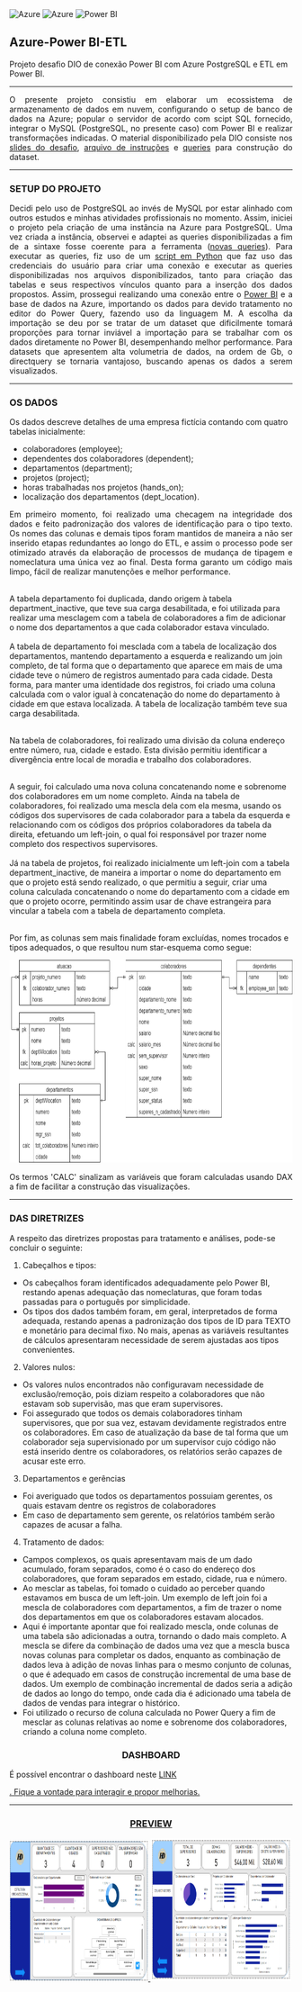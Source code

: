 <div align="left">  
    <img height="30px" <img src="https://img.shields.io/badge/Azure-0089D6?style=for-the-badge&logo=microsoft-azure&logoColor=white" alt="Azure" />
    <img height="30px" <img src="https://img.shields.io/badge/Azure-0089D6?style=for-the-badge&logo=microsoft-azure&logoColor=white" alt="Azure" />
    <img height="30px" src="https://img.shields.io/badge/Power%20BI-F2C811?style=for-the-badge&logo=power-bi&logoColor=black" alt="Power BI" >
    <h2> Azure-Power BI-ETL</h2>
    <p> Projeto desafio DIO de conexão Power BI com Azure PostgreSQL e ETL em Power BI.</p>
</div>

---

<p align="justify" >
    O presente projeto consistiu em elaborar um ecossistema de armazenamento de dados em nuvem, configurando o setup de banco de dados na Azure; popular o servidor de acordo com scipt SQL fornecido, integrar o MySQL (PostgreSQL, no presente caso) com Power BI e realizar transformações indicadas.
    O material disponibilizado pela DIO consiste nos <a href="https://academiapme-my.sharepoint.com/:p:/g/personal/renato_dio_me/EdffxWqDbGVJot3p7_g_NVUBShVwWq09KWr-PGW_aAegdw?e=bLRfjv">slides do desafio</a>, <a href="https://academiapme-my.sharepoint.com/:w:/g/personal/renato_dio_me/EVxAxO7akV5FoNy3mOk_3QwB3wKeyXMaFUi3ekTLQkY_sA?e=eJc3La">arquivo de instruções</a> e <a href="https://github.com/julianazanelatto/power_bi_analyst/tree/b010c1874a183a0fb4b831e76dc68b9b872becec/M%C3%B3dulo%203/Desafio%20de%20Projeto">queries</a> para construção do dataset.
</p>

---

<h3>SETUP DO PROJETO</h3>

<p align="justify" >
    Decidi pelo uso de PostgreSQL ao invés de MySQL por estar alinhado com outros estudos e minhas atividades profissionais no momento. Assim, iniciei o projeto pela criação de uma instância na Azure para PostgreSQL. Uma vez criada a instância, observei e adaptei as queries disponibilizadas a fim de a sintaxe fosse coerente para a ferramenta (<a href="https://github.com/hugodamasceno/azure-pbi-etl/tree/90cc8d11f31018f8ca1f4a15990762259820666b/queries">novas queries</a>).
    Para executar as queries, fiz uso de um <a href="https://github.com/hugodamasceno/azure-pbi-etl/tree/90cc8d11f31018f8ca1f4a15990762259820666b/code">script em Python</a> que faz uso das credenciais do usuário para criar uma conexão e executar as queries disponibilizadas nos arquivos disponibilizados, tanto para criação das tabelas e seus respectivos vínculos quanto para a inserção dos dados propostos.
    Assim, prossegui realizando uma conexão entre o <a href="">Power BI</a> e a base de dados na Azure, importando os dados para devido tratamento no editor do Power Query, fazendo uso da linguagem M. A escolha da importação se deu por se tratar de um dataset que dificilmente tomará proporções para tornar inviável a importação para se trabalhar com os dados diretamente no Power BI, desempenhando melhor performance. Para datasets que apresentem alta volumetria de dados, na ordem de Gb, o directquery se tornaria vantajoso, buscando apenas os dados a serem visualizados.
</p>

---

<h3>OS DADOS</h3>

<p>
Os dados descreve detalhes de uma empresa fictícia contando com quatro tabelas inicialmente:<br>
    </p>
    
- colaboradores (employee);
- dependentes dos colaboradores (dependent);
- departamentos (department);
- projetos (project);
- horas trabalhadas nos projetos (hands_on);
- localização dos departamentos (dept_location).

<p align="justify"> Em primeiro momento, foi realizado uma checagem na integridade dos dados e feito padronização dos valores de identificação para o tipo texto. Os nomes das colunas e demais tipos foram mantidos de maneira a não ser inserido etapas redundantes ao longo do ETL, e assim o processo pode ser otimizado através da elaboração de processos de mudança de tipagem e nomeclatura uma única vez ao final. Desta forma garanto um código mais limpo, fácil de realizar manutenções e melhor performance.<br><br>
    
A tabela departamento foi duplicada, dando origem à tabela department_inactive, que teve sua carga desabilitada, e foi utilizada para realizar uma mesclagem com a tabela de colaboradores a fim de adicionar o nome dos departamentos a que cada colaborador estava vinculado.<br><br>
A tabela de departamento foi mesclada com a tabela de localização dos departamentos, mantendo departamento a esquerda e realizando um join completo, de tal forma que o departamento que aparece em mais de uma cidade teve o número de registros aumentado para cada cidade. Desta forma, para manter uma identidade dos registros, foi criado uma coluna calculada com o valor igual à concatenação do nome do departamento à cidade em que estava localizada. A tabela de localização também teve sua carga desabilitada.<br><br>
    
Na tabela de colaboradores, foi realizado uma divisão da coluna endereço entre número, rua, cidade e estado. Esta divisão permitiu identificar a divergência entre local de moradia e trabalho dos colaboradores.<br><br>

A seguir, foi calculado uma nova coluna concatenando nome e sobrenome dos colaboradores em um nome completo. Ainda na tabela de colaboradores, foi realizado uma mescla dela com ela mesma, usando os códigos dos supervisores de cada colaborador para a tabela da esquerda e relacionando com os códigos dos próprios colaboradores da tabela da direita, efetuando um left-join, o qual foi responsável por trazer nome completo dos respectivos supervisores.<br><br>
Já na tabela de projetos, foi realizado inicialmente um left-join com a tabela department_inactive, de maneira a importar o nome do departamento em que o projeto está sendo realizado, o que permitiu a seguir, criar uma coluna calculada concatenando o nome do departamento com a cidade em que o projeto ocorre, permitindo assim usar de chave estrangeira para vincular a tabela com a tabela de departamento completa.<br><br>

Por fim, as colunas sem mais finalidade foram excluídas, nomes trocados e tipos adequados, o que resultou num star-esquema como segue:
</p>
<div align="center">
    <img height="360px" src="https://github.com/hugodamasceno/azure-pbi-etl/blob/e3e294387fd3573b3803ddf01a809e50eb5ae5cc/imagens/modelo_dados.drawio.png"/>
</div>
 <p align="justify"> Os termos 'CALC' sinalizam as variáveis que foram calculadas usando DAX a fim de facilitar a construção das visualizações.</p>

---

<h3>DAS DIRETRIZES</h3>

<p>
A respeito das diretrizes propostas para tratamento e análises, pode-se concluir o seguinte:<br>
    </p>
    
1. Cabeçalhos e tipos: <br>
- Os cabeçalhos foram identificados adequadamente pelo Power BI, restando apenas adequação das nomeclaturas, que foram todas passadas para o português por simplicidade.
- Os tipos dos dados também foram, em geral, interpretados de forma adequada, restando apenas a padronização dos tipos de ID para TEXTO e monetário para decimal fixo. No mais, apenas as variáveis resultantes de cálculos apresentaram necessidade de serem ajustadas aos tipos convenientes.
2. Valores nulos: <br>
- Os valores nulos encontrados não configuravam necessidade de exclusão/remoção, pois diziam respeito a colaboradores que não estavam sob supervisão, mas que eram supervisores.
- Foi assegurado que todos os demais colaboradores tinham supervisores, que por sua vez, estavam devidamente registrados entre os colaboradores. Em caso de atualização da base de tal forma que um colaborador seja supervisionado por um supervisor cujo código não está inserido dentre os colaboradores, os relatórios serão capazes de acusar este erro.
3. Departamentos e gerências <br>
- Foi averiguado que todos os departamentos possuiam gerentes, os quais estavam dentre os registros de colaboradores
- Em caso de departamento sem gerente, os relatórios também serão capazes de acusar a falha.
4. Tratamento de dados: <br>
- Campos complexos, os quais apresentavam mais de um dado acumulado, foram separados, como é o caso do endereço dos colaboradores, que foram separados em estado, cidade, rua e número.
- Ao mesclar as tabelas, foi tomado o cuidado ao perceber quando estavamos em busca de um left-join. Um exemplo de left join foi a mescla de colaboradores com departamentos, a fim de trazer o nome dos departamentos em que os colaboradores estavam alocados.
- Aqui é importante apontar que foi realizado mescla, onde colunas de uma tabela são adicionadas a outra, tornando o dado mais completo. A mescla se difere da combinação de dados uma vez que a mescla busca novas colunas para completar os dados, enquanto as combinação de dados leva à adição de novas linhas para o mesmo conjunto de colunas, o que é adequado em casos de construção incremental de uma base de dados. Um exemplo de combinação incremental de dados seria a adição de dados ao longo do tempo, onde cada dia é adicionado uma tabela de dados de vendas para integrar o histórico.
- Foi utilizado o recurso de coluna calculada no Power Query a fim de mesclar as colunas relativas ao nome e sobrenome dos colaboradores, criando a coluna nome completo.

<h3 align="center">DASHBOARD</h3>
<p align="justify">É possível encontrar o dashboard neste <a href="https://app.powerbi.com/view?r=eyJrIjoiZDVkMjNmZjktMTlmZS00ZmMwLTk4MzMtZDA1MDY4OTYyOGQ4IiwidCI6IjIwYzQyZmY4LWI5NGYtNGM3ZC1iOWZkLWM1OTMwMTY1YjEyZSJ9&pageName=ReportSection5d4e26e9d78b57127c3a">LINK</p>. Fique a vontade para interagir e propor melhorias.

---

<div align="center"> 
  <h3>PREVIEW</h3>
</div>

<div align="centre">  
  <img width="49%" height="250px" src="https://github.com/hugodamasceno/azure-pbi-etl/blob/e3e294387fd3573b3803ddf01a809e50eb5ae5cc/imagens/slide%201.png" alt="Hugo Damasceno github stats" />
  <img width="49%" height="250px" src="https://github.com/hugodamasceno/azure-pbi-etl/blob/e3e294387fd3573b3803ddf01a809e50eb5ae5cc/imagens/slide%203.png" style="border: 2px solid white;">
</div>
